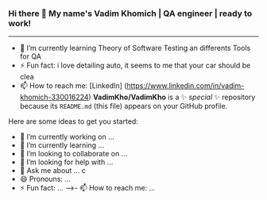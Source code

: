 ### Hi there 👋 My name's Vadim Khomich | QA engineer | ready to work!
_______________________________________________________________________________
- 🌱 I’m currently learning Theory of Software Testing an differents Tools for QA 
- ⚡ Fun fact: i love detailing auto, it seems to me that your car should be clea 
- 📫 How to reach me: [LinkedIn] (https://www.linkedin.com/in/vadim-khomich-330016224)
**VadimKho/VadimKho** is a ✨ _special_ ✨ repository because its `README.md` (this file) appears on your GitHub profile.

Here are some ideas to get you started:

- 🔭 I’m currently working on ...
- 🌱 I’m currently learning ...
- 👯 I’m looking to collaborate on ...
- 🤔 I’m looking for help with ...
- 💬 Ask me about ...
с
- 😄 Pronouns: ...
- ⚡ Fun fact: ...
-->- 📫 How to reach me: ...
